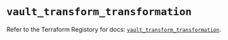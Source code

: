 # `vault_transform_transformation`

Refer to the Terraform Registory for docs: [`vault_transform_transformation`](https://registry.terraform.io/providers/hashicorp/vault/3.22.0/docs/resources/transform_transformation).
